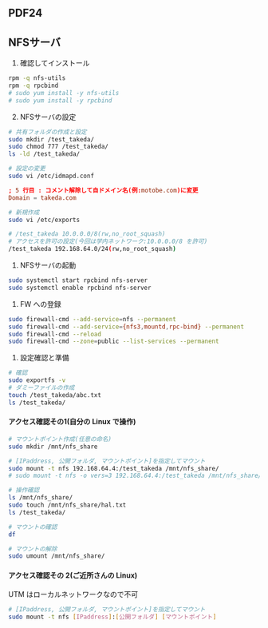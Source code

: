 
## PDF24
## NFSサーバ

1. 確認してインストール
```sh
rpm -q nfs-utils
rpm -q rpcbind
# sudo yum install -y nfs-utils
# sudo yum install -y rpcbind
```

2. NFSサーバの設定
```sh
# 共有フォルダの作成と設定
sudo mkdir /test_takeda/
sudo chmod 777 /test_takeda/
ls -ld /test_takeda/

# 設定の変更
sudo vi /etc/idmapd.conf
```

```conf
; 5 行目 : コメント解除して自ドメイン名(例:motobe.com)に変更
Domain = takeda.com
```

```sh
# 新規作成
sudo vi /etc/exports

# /test_takeda 10.0.0.0/8(rw,no_root_squash)
# アクセスを許可の設定(今回は学内ネットワーク:10.0.0.0/8 を許可)
/test_takeda 192.168.64.0/24(rw,no_root_squash)
```

1. NFSサーバの起動
```sh
sudo systemctl start rpcbind nfs-server
sudo systemctl enable rpcbind nfs-server
```

1. FW への登録
```sh
sudo firewall-cmd --add-service=nfs --permanent
sudo firewall-cmd --add-service={nfs3,mountd,rpc-bind} --permanent
sudo firewall-cmd --reload
sudo firewall-cmd --zone=public --list-services --permanent
```

1. 設定確認と準備
```sh
# 確認
sudo exportfs -v
# ダミーファイルの作成
touch /test_takeda/abc.txt
ls /test_takeda/
```


#### アクセス確認その1(自分の Linux で操作)
```sh
# マウントポイント作成(任意の命名)
sudo mkdir /mnt/nfs_share

# [IPaddress, 公開フォルダ, マウントポイント]を指定してマウント
sudo mount -t nfs 192.168.64.4:/test_takeda /mnt/nfs_share/
# sudo mount -t nfs -o vers=3 192.168.64.4:/test_takeda /mnt/nfs_share/

# 操作確認
ls /mnt/nfs_share/
sudo touch /mnt/nfs_share/hal.txt
ls /test_takeda/

# マウントの確認
df

# マウントの解除
sudo umount /mnt/nfs_share/
```


#### アクセス確認その 2(ご近所さんの Linux)
UTM はローカルネットワークなので不可
```sh
# [IPaddress, 公開フォルダ, マウントポイント]を指定してマウント
sudo mount -t nfs [IPaddress]:[公開フォルダ] [マウントポイント]
```
